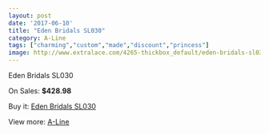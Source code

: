 ```yaml
---
layout: post
date: '2017-06-10'
title: "Eden Bridals SL030"
category: A-Line
tags: ["charming","custom","made","discount","princess"]
image: http://www.extralace.com/4265-thickbox_default/eden-bridals-sl030.jpg
---
```

Eden Bridals SL030

On Sales: **$428.98**
<a href="https://www.extralace.com/a-line/2019-eden-bridals-sl030.html"><amp-img layout="responsive" width="600" height="600" src="//www.extralace.com/4265-thickbox_default/eden-bridals-sl030.jpg" alt="Eden Bridals SL030 0" /></a>
<a href="https://www.extralace.com/a-line/2019-eden-bridals-sl030.html"><amp-img layout="responsive" width="600" height="600" src="//www.extralace.com/4266-thickbox_default/eden-bridals-sl030.jpg" alt="Eden Bridals SL030 1" /></a>

Buy it: [Eden Bridals SL030](https://www.extralace.com/a-line/2019-eden-bridals-sl030.html "Eden Bridals SL030")

View more: [A-Line](https://www.extralace.com/2-a-line "A-Line")